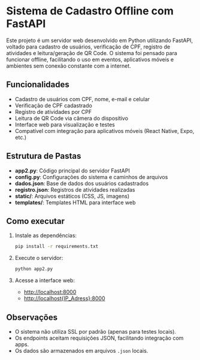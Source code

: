 # Sistema de Cadastro Offline com FastAPI

Este projeto é um servidor web desenvolvido em Python utilizando FastAPI, voltado para cadastro de usuários, verificação de CPF, registro de atividades e leitura/geração de QR Code. O sistema foi pensado para funcionar offline, facilitando o uso em eventos, aplicativos móveis e ambientes sem conexão constante com a internet.

## Funcionalidades

- Cadastro de usuários com CPF, nome, e-mail e celular
- Verificação de CPF cadastrado
- Registro de atividades por CPF
- Leitura de QR Code via câmera do dispositivo
- Interface web para visualização e testes
- Compatível com integração para aplicativos móveis (React Native, Expo, etc.)

## Estrutura de Pastas

- **app2.py**: Código principal do servidor FastAPI
- **config.py**: Configurações do sistema e caminhos de arquivos
- **dados.json**: Base de dados dos usuários cadastrados
- **registro.json**: Registros de atividades realizadas
- **static/**: Arquivos estáticos (CSS, JS, imagens)
- **templates/**: Templates HTML para interface web

## Como executar

1. Instale as dependências:
    ```sh
    pip install -r requirements.txt
    ```

2. Execute o servidor:
    ```sh
    python app2.py
    ```

3. Acesse a interface web:
    - [http://localhost:8000](http://localhost:8000)
    - [http://localhost{IP_Adress}:8000](http://localhost{IP_Adress}:8000)

## Observações

- O sistema não utiliza SSL por padrão (apenas para testes locais).
- Os endpoints aceitam requisições JSON, facilitando integração com apps.
- Os dados são armazenados em arquivos `.json` locais.

